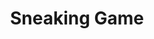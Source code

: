 ---
layout: projectpage
title: "Sneaking Game"
datestarted: "2018-07-19"
excerpt: "Multiplayer Thief meets juvenile pranking. My third original game."
coverimage: "2018-07-31 Nightsky in Skybox.png"
---